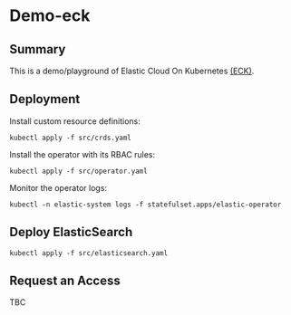 # Demo-eck

## Summary

This is a demo/playground of Elastic Cloud On Kubernetes [(ECK)](https://www.elastic.co/guide/en/cloud-on-k8s/current/k8s-deploy-eck.html).

## Deployment

Install custom resource definitions:
```
kubectl apply -f src/crds.yaml
```
Install the operator with its RBAC rules:
```
kubectl apply -f src/operator.yaml
```

Monitor the operator logs:
```
kubectl -n elastic-system logs -f statefulset.apps/elastic-operator
```

## Deploy ElasticSearch

```
kubectl apply -f src/elasticsearch.yaml
```

## Request an Access

TBC